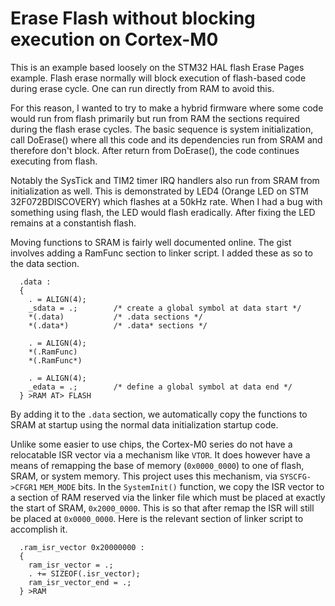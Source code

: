 # Erase Flash without blocking execution on Cortex-M0

This is an example based loosely on the STM32 HAL flash Erase Pages example.
Flash erase normally will block execution of flash-based code during erase
cycle. One can run directly from RAM to avoid this. 

For this reason, I wanted to try to make a hybrid firmware where some code would
run from flash primarily but run from RAM the sections required during the flash
erase cycles. The basic sequence is system initialization, call DoErase() where
all this code and its dependencies run from SRAM and therefore don't block.
After return from DoErase(), the code continues executing from flash. 

Notably the SysTick and TIM2 timer IRQ handlers also run from SRAM from
initialization as well. This is demonstrated by LED4 (Orange LED on STM
32F072BDISCOVERY) which flashes at a 50kHz rate. When I had a bug with something
using flash, the LED would flash eradically. After fixing the LED remains at a
constantish flash.

Moving functions to SRAM is fairly well documented online. The gist involves
adding a RamFunc section to linker script. I added these as so to the data
section.

```
  .data : 
  {
    . = ALIGN(4);
    _sdata = .;        /* create a global symbol at data start */
    *(.data)           /* .data sections */
    *(.data*)          /* .data* sections */
    
    . = ALIGN(4);
    *(.RamFunc)
    *(.RamFunc*)
    
    . = ALIGN(4);
    _edata = .;        /* define a global symbol at data end */
  } >RAM AT> FLASH
```

By adding it to the `.data` section, we automatically copy the functions to SRAM
at startup using the normal data initialization startup code.

Unlike some easier to use chips, the Cortex-M0 series do not have a relocatable
ISR vector via a mechanism like `VTOR`. It does however have a means of
remapping the base of memory (`0x0000_0000`) to one of flash, SRAM, or system
memory. This project uses this mechanism, via `SYSCFG->CFGR1` `MEM_MODE` bits.
In the `SystemInit()` function, we copy the ISR vector to a section of RAM
reserved via the linker file which must be placed at exactly the start of SRAM,
`0x2000_0000`. This is so that after remap the ISR will still be placed at
`0x0000_0000`. Here is the relevant section of linker script to accomplish it.

```
  .ram_isr_vector 0x20000000 :
  {
    ram_isr_vector = .;
    . += SIZEOF(.isr_vector);
    ram_isr_vector_end = .;
  } >RAM
```